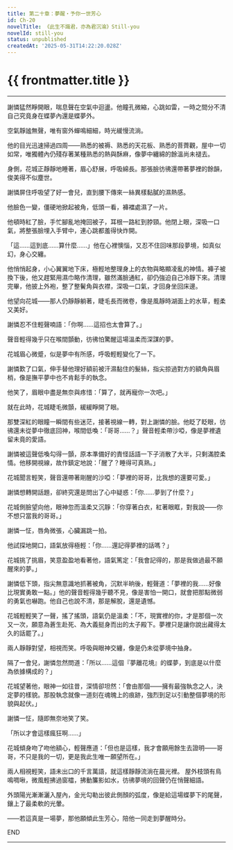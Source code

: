 ```yaml
---
title: 第二十章：夢醒・予你一世芳心
id: Ch-20
novelTitle: 《此生不識君，亦為君沉淪》Still-you
novelId: still-you
status: unpublished
createdAt: '2025-05-31T14:22:20.028Z'
---
```


# {{ frontmatter.title }}

<script setup>
import { useData } from 'vitepress'
const { frontmatter } = useData()
// 如果需要 withBase，可以取消註解下一行
// import { withBase } from 'vitepress'
</script>

---

謝憐猛然睜開眼，喘息聲在空氣中迴盪。他瞳孔微縮，心跳如雷，一時之間分不清自己究竟身在蝶夢內還是蝶夢外。

空氣靜謐無聲，唯有窗外蟬鳴細細，時光緩慢流淌。

他的目光迅速掃過四周——熟悉的被褥、熟悉的天花板、熟悉的菩薺觀，屋中一切如常，唯獨體內仍殘存著某種熟悉的熱與酥麻，像夢中纏綿的餘溫尚未褪去。

身側，花城正靜靜地睡著，眉心舒展，呼吸綿長。那張臉彷彿還帶著夢裡的餘韻，俊美得不似塵世。

謝憐屏住呼吸望了好一會兒，直到腰下傳來一絲異樣黏膩的濕熱感。

他臉色一變，僵硬地掀起被角，低頭一看，褲襠處濕了一片。

他頓時紅了臉，手忙腳亂地掩回被子，耳根一路紅到脖頸。他閉上眼，深吸一口氣，將整張臉埋入手臂中，連心跳都羞得快炸開。

「這……這到底……算什麼……」他在心裡懊惱，又忍不住回味那段夢境，如真似幻，身心交纏。

他悄悄起身，小心翼翼地下床，極輕地整理身上的衣物與略顯凌亂的神情。褲子被換下後，他又趕緊用濕巾略作清理，雖然滿臉通紅，卻仍強迫自己冷靜下來。清理完畢，他披上外袍，整了整鬢角與衣襟，深吸一口氣，才回身坐回床邊。

他望向花城——那人仍靜靜躺著，睫毛長而微卷，像是風靜時湖面上的水草，輕柔又美好。

謝憐忍不住輕聲喃語：「你啊……這招也太會算了。」

聲音輕得幾乎只在喉間顫動，彷彿怕驚醒這場溫柔而深謀的夢。

花城眉心微蹙，似是夢中有所感，呼吸輕輕變化了一下。

謝憐歎了口氣，伸手替他理好額前被汗濕黏住的髮絲，指尖掠過對方的額角與眉梢，像是撫平夢中也不肯鬆手的執念。

他笑了，眉眼中盡是無奈與疼惜：「算了，就再寵你一次吧。」

就在此時，花城睫毛微顫，緩緩睜開了眼。

那雙深紅的眼瞳一瞬間有些迷茫，接著視線一轉，對上謝憐的臉。他眨了眨眼，彷彿還未從夢中徹底回神，喉間低喚：「哥哥……？」聲音輕柔帶沙啞，像是夢裡遺留未竟的愛語。

謝憐被這聲低喚勾得一顫，原本準備好的責怪話語一下子消散了大半，只剩滿腔柔情。他移開視線，故作鎮定地說：「醒了？睡得可真熟。」

花城聞言輕笑，聲音還帶著剛醒的沙啞：「夢裡的哥哥，比我想的還要可愛。」

謝憐想轉開話題，卻終究還是問出了心中疑惑：「你……夢到了什麼？」

花城側臉望向他，眼神忽而溫柔又沉靜：「你穿著白衣，紅著眼眶，對我說——你不想只當我的哥哥。」

謝憐一怔，唇角微張，心臟漏跳一拍。

他試探地開口，語氣放得極輕：「你……還記得夢裡的話嗎？」

花城挑了挑眉，笑意盈盈地看著他，語氣篤定：「我會記得的，那是我做過最不願醒來的夢。」

謝憐低下頭，指尖無意識地抓著被角，沉默半晌後，輕聲道：「夢裡的我……好像比現實勇敢一點。」他的聲音輕得幾乎聽不見，像是害怕一開口，就會把那點微弱的勇氣也嚇跑。他自己也說不清，那是解脫，還是遺憾。

花城輕輕笑了一聲，搖了搖頭，語氣仍是溫柔：「不，現實裡的你，才是那個一次又一次，願意為蒼生赴死、為大義挺身而出的太子殿下。夢裡只是讓你說出藏得太久的話罷了。」

兩人靜靜對望，相視而笑。呼吸與眼神交纏，像是仍未從夢境中抽身。

隔了一會兒，謝憐忽然問道：「所以……這個『夢離花境』的蝶夢，到底是以什麼為依據構成的？」

花城望著他，眼神一如往昔，深情卻坦然：「會由那個——擁有最強執念之人，決定夢的樣貌。那股執念就像一道刻在魂魄上的痕跡，強烈到足以引動整個夢境的形貌與起伏。」

謝憐一怔，隨即無奈地笑了笑。

「所以才會這樣瘋狂啊……」

花城傾身吻了吻他額心，輕聲應道：「但也是這樣，我才會願用餘生去證明——哥哥，不只是我的一切，更是我此生唯一願望所在。」

兩人相視輕笑，語未出口的千言萬語，就這樣靜靜流淌在晨光裡。
屋外枝頭有鳥鳴啁啾，微風輕拂過窗櫺，拂動簾影如水，彷彿夢境的回聲仍在悄聲細語。

外頭陽光漸漸灑入屋內，金光勾勒出彼此側顏的弧度，像是給這場蝶夢下的尾聲，鑲上了最柔軟的光暈。

——若這真是一場夢，那他願傾此生芳心，陪他一同走到夢醒時分。

END



---

